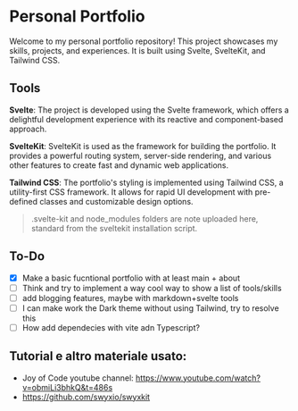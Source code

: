 # Personal Portfolio
Welcome to my personal portfolio repository! This project showcases my skills, projects, and experiences. It is built using Svelte, SvelteKit, and Tailwind CSS.

## Tools
**Svelte**: The project is developed using the Svelte framework, which offers a delightful development experience with its reactive and component-based approach.

**SvelteKit**: SvelteKit is used as the framework for building the portfolio. It provides a powerful routing system, server-side rendering, and various other features to create fast and dynamic web applications.

**Tailwind CSS**: The portfolio's styling is implemented using Tailwind CSS, a utility-first CSS framework. It allows for rapid UI development with pre-defined classes and customizable design options.

> .svelte-kit and node_modules folders are note uploaded here, standard from the sveltekit installation script.

## To-Do
- [x] Make a basic fucntional portfolio with at least main + about
- [ ] Think and try to implement a way cool way to show a list of tools/skills
- [ ] add blogging features, maybe with markdown+svelte tools
- [ ] I can make work the Dark theme without using Tailwind, try to resolve this
- [ ] How add dependecies with vite adn Typescript?

## Tutorial e altro materiale usato:
- Joy of Code youtube channel: https://www.youtube.com/watch?v=obmiLi3bhkQ&t=486s
- https://github.com/swyxio/swyxkit